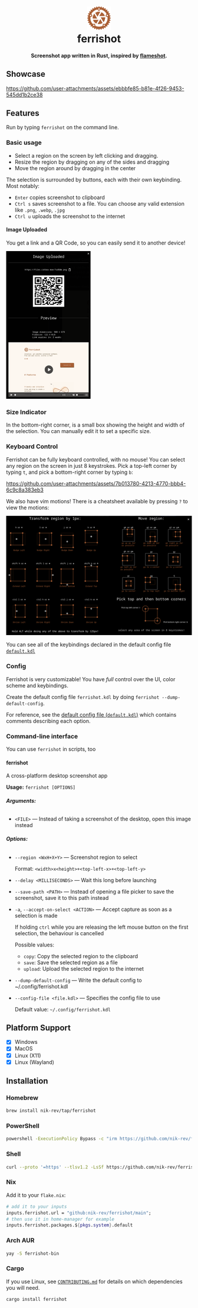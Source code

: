 <div align="center">
  <p>
    <h1>
      <a href="https://github.com/nik-rev/ferrishot">
        <img height="64px" width="64px" src="assets/icons/Ferrishot.svg" />
      </a>
      <br />
      ferrishot
    </h1>
    <h4>Screenshot app written in Rust, inspired by <a href="https://github.com/flameshot-org/flameshot">flameshot<a />.</h4>
  </p>
</div>

## Showcase

<https://github.com/user-attachments/assets/ebbbfe85-b81e-4f26-9453-545dd1b2ce38>

## Features

Run by typing `ferrishot` on the command line.

### Basic usage

- Select a region on the screen by left clicking and dragging.
- Resize the region by dragging on any of the sides and dragging
- Move the region around by dragging in the center

The selection is surrounded by buttons, each with their own keybinding. Most notably:

- `Enter` copies screenshot to clipboard
- `Ctrl s` saves screenshot to a file. You can choose any valid extension like `.png`, `.webp`, `.jpg`
- `Ctrl u` uploads the screenshot to the internet

#### Image Uploaded

You get a link and a QR Code, so you can easily send it to another device!

<img height="400px" src="assets/image_uploaded_online.webp" />

### Size Indicator

In the bottom-right corner, is a small box showing the height and width of the selection.
You can manually edit it to set a specific size.

### Keyboard Control

Ferrishot can be fully keyboard controlled, with no mouse! You can select any region on the screen in just
8 keystrokes. Pick a top-left corner by typing `t`, and pick a bottom-right corner by typing `b`:

<https://github.com/user-attachments/assets/7b013780-4213-4770-bbb4-6c9c8a383eb3>

We also have vim motions! There is a cheatsheet available by pressing `?` to view the motions:

![cheatsheet](./assets/cheatsheet.webp)

You can see all of the keybindings declared in the default config file [`default.kdl`](./default.kdl)

### Config

Ferrishot is very customizable! You have _full_ control over the UI, color scheme and keybindings.

Create the default config file `ferrishot.kdl` by doing `ferrishot --dump-default-config`.

For reference, see the [default config file (`default.kdl`)](./default.kdl) which contains comments describing each option.

### Command-line interface

You can use `ferrishot` in scripts, too

#### ferrishot

A cross-platform desktop screenshot app

**Usage:** `ferrishot [OPTIONS]`

###### **Arguments:**

- `<FILE>` — Instead of taking a screenshot of the desktop, open this image instead

###### **Options:**

- `--region <WxH+X+Y>` — Screenshot region to select

  Format: `<width>x<height>+<top-left-x>+<top-left-y>`

- `--delay <MILLISECONDS>` — Wait this long before launching
- `--save-path <PATH>` — Instead of opening a file picker to save the screenshot, save it to this path instead
- `-a`, `--accept-on-select <ACTION>` — Accept capture as soon as a selection is made

  If holding `ctrl` while you are releasing the left mouse button on the
  first selection, the behaviour is cancelled

  Possible values:

  - `copy`:
    Copy the selected region to the clipboard
  - `save`:
    Save the selected region as a file
  - `upload`:
    Upload the selected region to the internet

- `--dump-default-config` — Write the default config to ~/.config/ferrishot.kdl
- `--config-file <file.kdl>` — Specifies the config file to use

  Default value: `~/.config/ferrishot.kdl`

## Platform Support

- [x] Windows
- [x] MacOS
- [x] Linux (X11)
- [x] Linux (Wayland)

## Installation

### Homebrew

```sh
brew install nik-rev/tap/ferrishot
```

### PowerShell

```sh
powershell -ExecutionPolicy Bypass -c "irm https://github.com/nik-rev/ferrishot/releases/latest/download/ferrishot-installer.ps1 | iex"
```

### Shell

```sh
curl --proto '=https' --tlsv1.2 -LsSf https://github.com/nik-rev/ferrishot/releases/latest/download/ferrishot-installer.sh | sh
```

### Nix

Add it to your `flake.nix`:

```nix
# add it to your inputs
inputs.ferrishot.url = "github:nik-rev/ferrishot/main";
# then use it in home-manager for example
inputs.ferrishot.packages.${pkgs.system}.default
```

### Arch AUR

```sh
yay -S ferrishot-bin
```

### Cargo

If you use Linux, see [`CONTRIBUTING.md`](./CONTRIBUTING.md) for details on which dependencies you will need.

```sh
cargo install ferrishot
```
